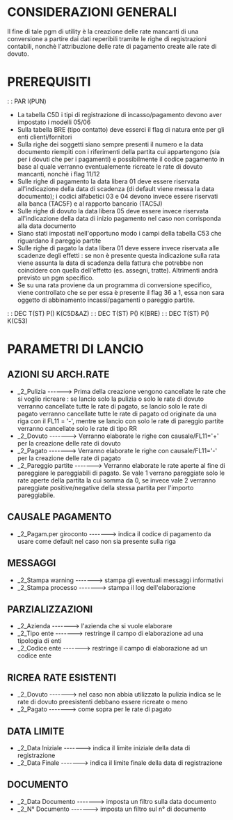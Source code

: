 # CONSIDERAZIONI GENERALI
Il fine di tale pgm di utility è la creazione delle rate mancanti di una conversione a partire dai dati reperibili tramite le righe di registrazioni contabili, nonchè l'attribuzione delle rate di pagamento create alle rate di dovuto.

# PREREQUISITI
 :  : PAR l(PUN)
- La tabella C5D i tipi di registrazione di incasso/pagamento devono aver impostato i modelli 05/06
- Sulla tabella BRE (tipo contatto) deve esserci il flag di natura ente per gli enti clienti/fornitori
- Sulla righe dei soggetti siano sempre presenti il numero e la data documento riempiti con i riferimenti della partita cui appartengono (sia per i dovuti che per i pagamenti) e possibilmente il codice pagamento in base al quale verranno eventualemente ricreate le rate di dovuto mancanti, nonchè i flag 11/12
- Sulle righe di pagamento la data libera 01 deve essere riservata all'indicazione della data di scadenza (di default viene messa la data documento); i codici alfabetici 03 e 04 devono invece essere riservati alla banca (TAC5F) e al rapporto bancario (TAC5J)
- Sulle righe di dovuto la data libera 05 deve essere invece riservata all'indicazione della data di inizio pagamento nel caso non corrisponda alla data documento
- Siano stati impostati nell'opportuno modo i campi della tabella C53 che riguardano il pareggio partite
- Sulle righe di pagato la data libera 01 deve essere invece riservata alle scadenze degli effetti :  se non è presente questa indicazione sulla rata viene assunta la data di scadenza della fattura che potrebbe non coincidere con quella dell'effetto (es. assegni, tratte). Altrimenti andrà previsto un pgm specifico.
- Se su una rata proviene da un programma di conversione specifico, viene controllato che se per essa è presente il flag 36 a 1, essa non sara oggetto di abbinamento incassi/pagamenti o pareggio partite.

 :  : DEC T(ST) P() K(C5D&AZ)
 :  : DEC T(ST) P() K(BRE)
 :  : DEC T(ST) P() K(C53)

# PARAMETRI DI LANCIO
## AZIONI SU ARCH.RATE
 * _2_Pulizia  ------> Prima della creazione vengono cancellate le rate che si voglio ricreare :  se lancio solo la pulizia o solo le rate di dovuto verranno cancellate tutte le rate di pagato, se lancio solo le rate di pagato verranno cancellate tutte le rate di pagato od originate da una riga con il FL11 = '-', mentre se lancio con solo le rate di pareggio partite verranno cancellate solo le rate di tipo RR
 * _2_Dovuto -------> Verranno elaborate le righe con causale/FL11='+' per la creazione delle rate di dovuto
 * _2_Pagato -------> Verranno elaborate le righe con causale/FL11='-' per la creazione delle rate di pagato
 * _2_Pareggio partite -------> Verranno elaborate le rate aperte al fine di pareggiare le pareggiabili di pagato. Se vale 1 verrano pareggiate solo le rate aperte della partita la cui somma da 0, se invece vale 2 verranno pareggiate positive/negative della stessa partita per l'importo pareggiabile.

## CAUSALE PAGAMENTO
 * _2_Pagam.per giroconto  -------> indica il codice di pagamento da usare come default nel caso non sia presente sulla riga
## MESSAGGI
 * _2_Stampa warning -------> stampa gli eventuali messaggi informativi
 * _2_Stampa processo  -------> stampa il log dell'elaborazione

## PARZIALIZZAZIONI
 * _2_Azienda -------> l'azienda che si vuole elaborare
 * _2_Tipo ente  -------> restringe il campo di elaborazione ad una tipologia di enti
 * _2_Codice ente  -------> restringe il campo di elaborazione ad un codice ente

## RICREA RATE ESISTENTI
 * _2_Dovuto -------> nel caso non abbia utilizzato la pulizia indica se le rate di dovuto preesistenti debbano essere ricreate o meno
 * _2_Pagato -------> come sopra per le rate di pagato

## DATA LIMITE
 * _2_Data Iniziale -------> indica il limite iniziale della data di registrazione
 * _2_Data Finale -------> indica il limite finale della data di registrazione

## DOCUMENTO
 * _2_Data Documento -------> imposta un filtro sulla data documento
 * _2_N° Documento -------> imposta un filtro sul n° di documento

